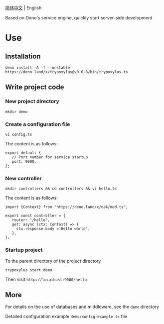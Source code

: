 [简体中文]((https://github.com/GGICE/trypoxylus/blob/master/README.md)) | English

Based on Deno's service engine, quickly start server-side development

# Use

## Installation

``` shell
deno install -A -f --unstable https://deno.land/x/trypoxylus@v0.0.3/bin/trypoxylus.ts
```

## Write project code

### New project directory

```
mkdir demo
```
### Create a configuration file

```
vi config.ts
```
The content is as follows:
```
export default {
   // Port number for service startup
   port: 9000,
};
```
### New controller

```
mkdir controllers && cd controllers && vi hello.ts
```
The content is as follows:

```
import {Context} from "https://deno.land/x/oak/mod.ts";

export const controller = {
   router: "/hello",
   get: async (ctx: Context) => {
     ctx.response.body ='Hello world';
   },
};

```

### Startup project

To the parent directory of the project directory

```
trypoxylus start demo
```
Then visit `http://localhost:9000/hello`

## More

For details on the use of databases and middleware, see the `demo` directory

Detailed configuration example `demo/config-example.ts` file
